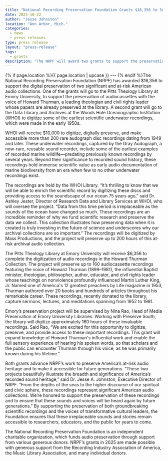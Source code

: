 ```yaml
---
title: "National Recording Preservation Foundation Grants $16,356 to Support Preservation of At-Risk Audio Recordings"
date: 2025-10-22
author: "Jesse Johnston"
location: "Ann Arbor, Mich."
categories: 
  - news
  - press releases
type: press release
layout: "press-release"
tags:
  - grants
description: "The NRPF will award two grants to support the preservation of important American archival audio collections, including recordings of significant American religious figures as well as early underwater scientific recordings."
---
```


{% if page.location %}{{ page.location | upcase }} --- {% endif %}The National Recording Preservation Foundation (NRPF) has awarded $16,356 to support the digital preservation of two significant and at-risk American audio collections. One of the grants will go to the Pitts Theology Library at Emory University, to support the preservation of audiocassettes with the voice of Howard Thurman, a leading theologian and civil rights leader whose papers are already preserved at the library. A second grant will go to the Data Library and Archives at the Woods Hole Oceanographic Institution (WHOI) to digitize some of the earliest scientific underwater recordings, which were made in the early 1950s.

WHOI will receive $10,000 to digitize, digitally preserve, and make accessible more than 200 rare audograph disc recordings dating from 1949 and later. These underwater recordings, captured by the Gray Audograph, a now-rare, reusable sound recorder, include some of the earliest examples of recorded marine wildlife—predating previously known recordings by several years. Beyond their significance to recorded sound history, these recordings hold immense scientific value as early audio documentation of marine biodiversity from an era when few to no other underwater recordings exist.

The recordings are held by the WHOI Library. “It’s thrilling to know that we will be able to enrich the scientific record by digitizing these discs and providing access to the soundscape of our ocean 75 years ago,” said Dr. Ashley Jester, Director of Research Data and Library Services at WHOI, who will oversee the project. “Data from this time period is irreplaceable as the sounds of the ocean have changed so much. These recordings are an incredible reminder of why we fund scientific research and preserve the data we collect. This collection illustrates how preserving data when it is created is truly investing in the future of science and underscores why our archival collections are so important.” The recordings will be digitized by Mass Productions, and the project will preserve up to 200 hours of this at-risk archival audio collection.

The Pitts Theology Library at Emory University will receive $6,356 to complete the digitization of audio recordings in the Howard Thurman Collection. The project will preserve up to 160 audiocassette recordings featuring the voice of Howard Thurman (1899–1981), the influential Baptist minister, theologian, philosopher, author, educator, and civil rights leader whose teachings on nonviolence profoundly influenced Martin Luther King, Jr. Named one of America's 12 greatest preachers by Life magazine in 1953, Thurman authored over 20 books and hundreds of articles throughout his remarkable career. These recordings, recently donated to the library, capture sermons, lectures, and meditations spanning from 1952 to 1981.

Emory’s preservation project will be supervised by Nina Rao, Head of Media Preservation at Emory University Libraries. Working with Preserve South, the library will digitize approximately 160 hours of these invaluable recordings. Said Rao, “We are excited for this opportunity to digitize, preserve, and provide access to these important recordings. This grant will expand knowledge of Howard Thurman's influential work and enable the full sensory experience of hearing his spoken words, so that scholars and the public can encounter Thurman through his voice, as he was primarily known during his lifetime.”

Both grants advance NRPF’s work to preserve America’s at-risk audio heritage and to make it accessible for future generations. “These two projects beautifully illustrate the breadth and significance of America’s recorded sound heritage,” said Dr. Jesse A. Johnston, Executive Director of NRPF. “From the depths of the seas to the higher discourse of our spiritual and civic sphere, these recordings represent significant American audio collections. We’re honored to support the preservation of these recordings and to ensure that these sounds and voices will be heard again by future generations.” By supporting the preservation of both groundbreaking scientific recordings and the voices of transformative cultural leaders, the Foundation ensures that these irreplaceable sounds and stories remain accessible to researchers, educators, and the public for years to come.

The National Recording Preservation Foundation is an independent charitable organization, which funds audio preservation through support from various generous donors. NRPF’s grants in 2025 are made possible with generous support from the Recording Industry Association of America, the Music Library Association, and many individual donors.
